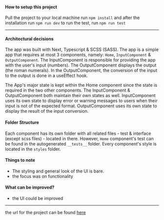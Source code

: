 #### How to setup this project

Pull the project to your local machine
run `npm install` and after the installation run `npm run dev`
to run the test, run `npm run test`

---

#### Architectural decisions

The app was built with Next, Typescript & SCSS (SASS). The app is a simple app that requires at most 3 components, namely: `Home`, `InputComponent` & `OutputComponent`. The InputComponent is responsible for providing the app with the user's input (numbers). The OutputComponent displays the output (the roman numerals). In the OutputComponent, the conversion of the input to the output is done in a useEffect hook.

The App's major state is kept within the Home component since the state is required in the two other components. The InputComponent & OutputComponent both maintain their own states as well. InputComponent uses its own state to display error or warning messages to users when their input is not of the expected format. OutputComponent uses its own state to display the result of the input conversion.

#### Folder Structure

Each component has its own folder with all related files - test & interface (except scss files) - located in there. However, `Home` component's test can be found in the autogenerated `__tests__` folder. Every component's style is located in the `styles` folder.

#### Things to note

- The styling and general look of the UI is bare.
- the focus was on functionality

#### What can be improved?

- the UI could be improved

---

the url for the project can be found [here](https://wheninrome.netlify.app/)
